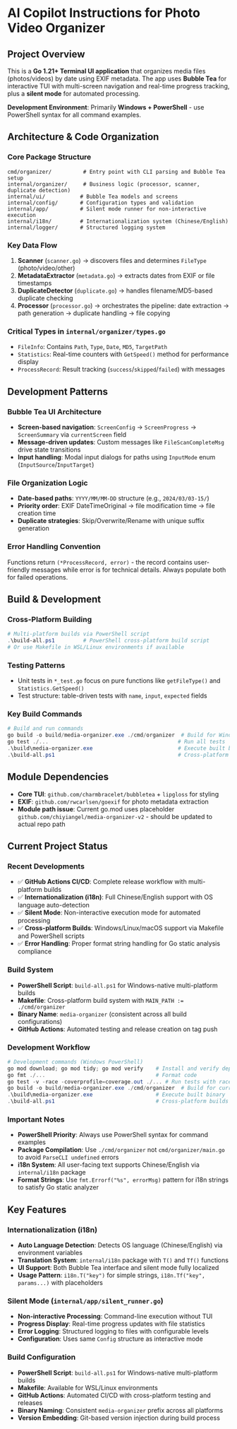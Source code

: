 # AI Copilot Instructions for Photo Video Organizer

## Project Overview
This is a **Go 1.21+ Terminal UI application** that organizes media files (photos/videos) by date using EXIF metadata. The app uses **Bubble Tea** for interactive TUI with multi-screen navigation and real-time progress tracking, plus a **silent mode** for automated processing.

**Development Environment**: Primarily **Windows + PowerShell** - use PowerShell syntax for all command examples.

## Architecture & Code Organization

### Core Package Structure
```
cmd/organizer/          # Entry point with CLI parsing and Bubble Tea setup
internal/organizer/     # Business logic (processor, scanner, duplicate detection)  
internal/ui/           # Bubble Tea models and screens
internal/config/       # Configuration types and validation
internal/app/          # Silent mode runner for non-interactive execution
internal/i18n/         # Internationalization system (Chinese/English)
internal/logger/       # Structured logging system
```

### Key Data Flow
1. **Scanner** (`scanner.go`) → discovers files and determines `FileType` (photo/video/other)
2. **MetadataExtractor** (`metadata.go`) → extracts dates from EXIF or file timestamps
3. **DuplicateDetector** (`duplicate.go`) → handles filename/MD5-based duplicate checking
4. **Processor** (`processor.go`) → orchestrates the pipeline: date extraction → path generation → duplicate handling → file copying

### Critical Types in `internal/organizer/types.go`
- `FileInfo`: Contains `Path`, `Type`, `Date`, `MD5`, `TargetPath` 
- `Statistics`: Real-time counters with `GetSpeed()` method for performance display
- `ProcessRecord`: Result tracking (`success`/`skipped`/`failed`) with messages

## Development Patterns

### Bubble Tea UI Architecture
- **Screen-based navigation**: `ScreenConfig` → `ScreenProgress` → `ScreenSummary` via `currentScreen` field
- **Message-driven updates**: Custom messages like `FileScanCompleteMsg` drive state transitions
- **Input handling**: Modal input dialogs for paths using `InputMode` enum (`InputSource`/`InputTarget`)

### File Organization Logic
- **Date-based paths**: `YYYY/MM/MM-DD` structure (e.g., `2024/03/03-15/`)
- **Priority order**: EXIF DateTimeOriginal → file modification time → file creation time
- **Duplicate strategies**: Skip/Overwrite/Rename with unique suffix generation

### Error Handling Convention
Functions return `(*ProcessRecord, error)` - the record contains user-friendly messages while error is for technical details. Always populate both for failed operations.

## Build & Development

### Cross-Platform Building
```powershell
# Multi-platform builds via PowerShell script
.\build-all.ps1         # PowerShell cross-platform build script
# Or use Makefile in WSL/Linux environments if available
```

### Testing Patterns
- Unit tests in `*_test.go` focus on pure functions like `getFileType()` and `Statistics.GetSpeed()`
- Test structure: table-driven tests with `name`, `input`, `expected` fields

### Key Build Commands
```powershell
# Build and run commands
go build -o build/media-organizer.exe ./cmd/organizer  # Build for Windows
go test ./...                                         # Run all tests
.\build\media-organizer.exe                           # Execute built binary
.\build-all.ps1                                       # Cross-platform builds
```

## Module Dependencies
- **Core TUI**: `github.com/charmbracelet/bubbletea` + `lipgloss` for styling
- **EXIF**: `github.com/rwcarlsen/goexif` for photo metadata extraction
- **Module path issue**: Current go.mod uses placeholder `github.com/chiyiangel/media-organizer-v2` - should be updated to actual repo path



## Current Project Status

### Recent Developments
- ✅ **GitHub Actions CI/CD**: Complete release workflow with multi-platform builds
- ✅ **Internationalization (i18n)**: Full Chinese/English support with OS language auto-detection
- ✅ **Silent Mode**: Non-interactive execution mode for automated processing
- ✅ **Cross-platform Builds**: Windows/Linux/macOS support via Makefile and PowerShell scripts
- ✅ **Error Handling**: Proper format string handling for Go static analysis compliance

### Build System
- **PowerShell Script**: `build-all.ps1` for Windows-native multi-platform builds
- **Makefile**: Cross-platform build system with `MAIN_PATH := ./cmd/organizer`
- **Binary Name**: `media-organizer` (consistent across all build configurations)
- **GitHub Actions**: Automated testing and release creation on tag push

### Development Workflow
```powershell
# Development commands (Windows PowerShell)
go mod download; go mod tidy; go mod verify    # Install and verify dependencies
go fmt ./...                                   # Format code  
go test -v -race -coverprofile=coverage.out ./... # Run tests with race detection
go build -o build/media-organizer.exe ./cmd/organizer  # Build for current platform
.\build\media-organizer.exe                    # Execute built binary
.\build-all.ps1                                # Cross-platform builds
```

### Important Notes
- **PowerShell Priority**: Always use PowerShell syntax for command examples
- **Package Compilation**: Use `./cmd/organizer` not `cmd/organizer/main.go` to avoid `ParseCLI undefined` errors
- **i18n System**: All user-facing text supports Chinese/English via `internal/i18n` package
- **Format Strings**: Use `fmt.Errorf("%s", errorMsg)` pattern for i18n strings to satisfy Go static analyzer

## Key Features

### Internationalization (i18n)
- **Auto Language Detection**: Detects OS language (Chinese/English) via environment variables
- **Translation System**: `internal/i18n` package with `T()` and `Tf()` functions
- **UI Support**: Both Bubble Tea interface and silent mode fully localized
- **Usage Pattern**: `i18n.T("key")` for simple strings, `i18n.Tf("key", params...)` with placeholders

### Silent Mode (`internal/app/silent_runner.go`)
- **Non-interactive Processing**: Command-line execution without TUI
- **Progress Display**: Real-time progress updates with file statistics
- **Error Logging**: Structured logging to files with configurable levels
- **Configuration**: Uses same `Config` structure as interactive mode

### Build Configuration
- **PowerShell Script**: `build-all.ps1` for Windows-native multi-platform builds
- **Makefile**: Available for WSL/Linux environments  
- **GitHub Actions**: Automated CI/CD with cross-platform testing and releases
- **Binary Naming**: Consistent `media-organizer` prefix across all platforms
- **Version Embedding**: Git-based version injection during build process